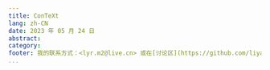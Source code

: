 ```yaml
---
title: ConTeXt
lang: zh-CN
date: 2023 年 05 月 24 日
abstract: 
category: 
footer: 我的联系方式：<lyr.m2@live.cn> 或在[讨论区](https://github.com/liyanrui/liyanrui.github.io/issues)提问。
...
```


